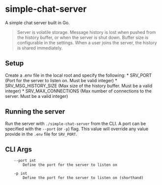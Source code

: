 # simple-chat-server
A simple chat server built in Go. 

>Server is volatile storage. Message history is lost when pushed from the history buffer, or when the server is shut down. Buffer size is configurable in the settings. When a user joins the server, the history is shared immediately.


## Setup
Create a .env file in the local root and specify the following:
    * SRV_PORT (Port for the server to listen on. Must be valid integer)
    * SRV_MSG_HISTORY_SIZE (Max size of the history buffer. Must be a valid integer)
    * SRV_MAX_CONNECTIONS (Max number of connections to the server. Must be a valid integer)


## Running the server
Run the server with `./simple-chat-server` from the CLI. A port can be specified with the `--port` (or `-p`) flag. This value will override any value provide in the `.env` file for `SRV_PORT`.

## CLI Args
```
    --port int
        Define the port for the server to listen on

    -p int
        Define the port for the server to listen on (shorthand)
```
